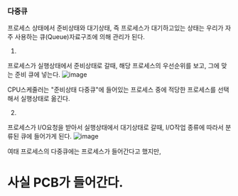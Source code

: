 ### 다중큐
프로세스 상태에서 준비상태와 대기상태, 즉 프로세스가 대기하고있는 상태는 우리가 자주 사용하는 큐(Queue)자료구조에 의해 관리가 된다.

1. 
프로세스가 실행상태에서 준비상태로 갈때, 해당 프로세스의 우선순위를 보고, 그에 맞는 준비 큐에 넣는다.
![image](https://user-images.githubusercontent.com/81199906/195733212-bb7e9108-d263-4256-b5a8-f6c26cc754d0.png)

CPU스케줄러는 "준비상태 다중큐"에 들어있는 프로세스 중에 적당한 프로세스를 선택해서 실행상태로 옮긴다.

2. 
프로세스가 I/O요청을 받아서 실행상태에서 대기상태로 갈때, I/O작업 종류에 따라서 분류된 큐에 들어가게 된다.
![image](https://user-images.githubusercontent.com/81199906/195733158-95f35487-4ec8-41ca-9c30-3ad0af8fb13d.png)

여태 프로세스의 다중큐에는 프로세스가 들어간다고 했지만,
# 사실 PCB가 들어간다.
